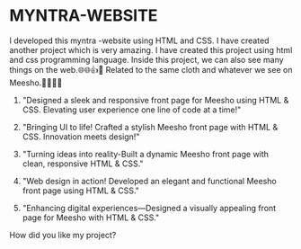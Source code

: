 # MYNTRA-WEBSITE
I developed this myntra -website using HTML and CSS.
I have created another project which is very amazing. I have created this project using html and css programming language. Inside this project, we can also see many things on the web.🌐🌐👍🥰
Related to the same cloth and whatever we see on Meesho.🤗🤗💫😍

1. "Designed a sleek and responsive front page for Meesho using HTML & CSS. Elevating user experience one line of code at a time!"


2. "Bringing UI to life! Crafted a stylish Meesho front page with HTML & CSS. Innovation meets design!"


3. "Turning ideas into reality-Built a dynamic Meesho front page with clean, responsive HTML & CSS."


4. "Web design in action! Developed an elegant and functional Meesho front page using HTML & CSS."


5. "Enhancing digital experiences—Designed a visually appealing front page for Meesho with HTML & CSS."

How did you like my project? 
